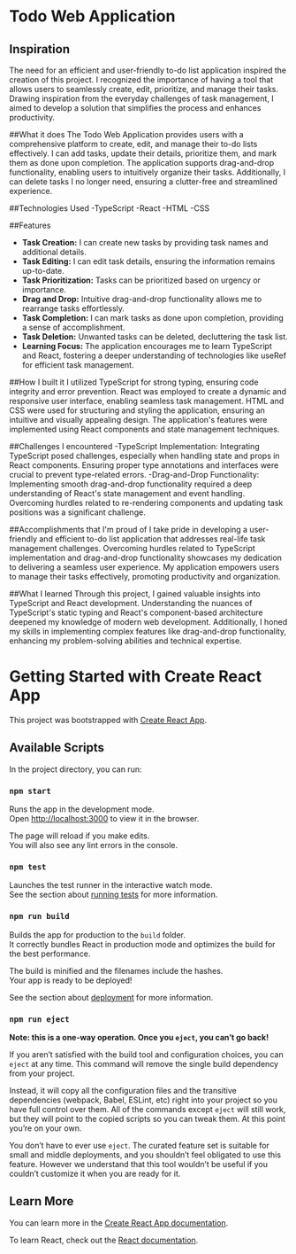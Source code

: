 # Todo Web Application

## Inspiration
The need for an efficient and user-friendly to-do list application inspired the creation of this project. I recognized the importance of having a tool that allows users to seamlessly create, edit, prioritize, and manage their tasks. Drawing inspiration from the everyday challenges of task management, I aimed to develop a solution that simplifies the process and enhances productivity.

##What it does
The Todo Web Application provides users with a comprehensive platform to create, edit, and manage their to-do lists effectively. I can add tasks, update their details, prioritize them, and mark them as done upon completion. The application supports drag-and-drop functionality, enabling users to intuitively organize their tasks. Additionally, I can delete tasks I no longer need, ensuring a clutter-free and streamlined experience.

##Technologies Used
-TypeScript
-React
-HTML
-CSS

##Features
- **Task Creation:** I can create new tasks by providing task names and additional details.
- **Task Editing:** I can edit task details, ensuring the information remains up-to-date.
- **Task Prioritization:** Tasks can be prioritized based on urgency or importance.
- **Drag and Drop:** Intuitive drag-and-drop functionality allows me to rearrange tasks effortlessly.
- **Task Completion:** I can mark tasks as done upon completion, providing a sense of accomplishment.
- **Task Deletion:** Unwanted tasks can be deleted, decluttering the task list.
- **Learning Focus:** The application encourages me to learn TypeScript and React, fostering a deeper understanding of technologies like useRef for efficient task management.

##How I built it
I utilized TypeScript for strong typing, ensuring code integrity and error prevention. React was employed to create a dynamic and responsive user interface, enabling seamless task management. HTML and CSS were used for structuring and styling the application, ensuring an intuitive and visually appealing design. The application's features were implemented using React components and state management techniques.

##Challenges I encountered
-TypeScript Implementation: Integrating TypeScript posed challenges, especially when handling state and props in React components. Ensuring proper type annotations and interfaces were crucial to prevent type-related errors.
-Drag-and-Drop Functionality: Implementing smooth drag-and-drop functionality required a deep understanding of React's state management and event handling. Overcoming hurdles related to re-rendering components and updating task positions was a significant challenge.

##Accomplishments that I'm proud of
I take pride in developing a user-friendly and efficient to-do list application that addresses real-life task management challenges. Overcoming hurdles related to TypeScript implementation and drag-and-drop functionality showcases my dedication to delivering a seamless user experience. My application empowers users to manage their tasks effectively, promoting productivity and organization.

##What I learned
Through this project, I gained valuable insights into TypeScript and React development. Understanding the nuances of TypeScript's static typing and React's component-based architecture deepened my knowledge of modern web development. Additionally, I honed my skills in implementing complex features like drag-and-drop functionality, enhancing my problem-solving abilities and technical expertise.












# Getting Started with Create React App

This project was bootstrapped with [Create React App](https://github.com/facebook/create-react-app).

## Available Scripts

In the project directory, you can run:

### `npm start`

Runs the app in the development mode.\
Open [http://localhost:3000](http://localhost:3000) to view it in the browser.

The page will reload if you make edits.\
You will also see any lint errors in the console.

### `npm test`

Launches the test runner in the interactive watch mode.\
See the section about [running tests](https://facebook.github.io/create-react-app/docs/running-tests) for more information.

### `npm run build`

Builds the app for production to the `build` folder.\
It correctly bundles React in production mode and optimizes the build for the best performance.

The build is minified and the filenames include the hashes.\
Your app is ready to be deployed!

See the section about [deployment](https://facebook.github.io/create-react-app/docs/deployment) for more information.

### `npm run eject`

**Note: this is a one-way operation. Once you `eject`, you can’t go back!**

If you aren’t satisfied with the build tool and configuration choices, you can `eject` at any time. This command will remove the single build dependency from your project.

Instead, it will copy all the configuration files and the transitive dependencies (webpack, Babel, ESLint, etc) right into your project so you have full control over them. All of the commands except `eject` will still work, but they will point to the copied scripts so you can tweak them. At this point you’re on your own.

You don’t have to ever use `eject`. The curated feature set is suitable for small and middle deployments, and you shouldn’t feel obligated to use this feature. However we understand that this tool wouldn’t be useful if you couldn’t customize it when you are ready for it.

## Learn More

You can learn more in the [Create React App documentation](https://facebook.github.io/create-react-app/docs/getting-started).

To learn React, check out the [React documentation](https://reactjs.org/).

